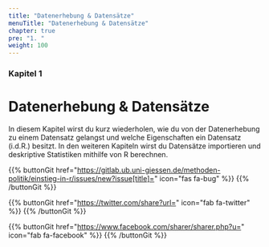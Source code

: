 ```yaml
---
title: "Datenerhebung & Datensätze"
menuTitle: "Datenerhebung & Datensätze"
chapter: true
pre: "1. "
weight: 100
---
```


### Kapitel 1 

# Datenerhebung & Datensätze

In diesem Kapitel wirst du kurz wiederholen, wie du von der Datenerhebung zu einem Datensatz gelangst und welche Eigenschaften ein Datensatz (i.d.R.) besitzt. In den weiteren Kapiteln wirst du Datensätze importieren und deskriptive Statistiken mithilfe von R berechnen. 

{{% buttonGit href="https://gitlab.ub.uni-giessen.de/methoden-politik/einstieg-in-r/issues/new?issue[title]=" icon="fas fa-bug" %}} {{% /buttonGit %}} 

{{% buttonGit href="https://twitter.com/share?url=" icon="fab fa-twitter" %}} {{% /buttonGit %}}

{{% buttonGit href="https://www.facebook.com/sharer/sharer.php?u=" icon="fab fa-facebook" %}} {{% /buttonGit %}}
